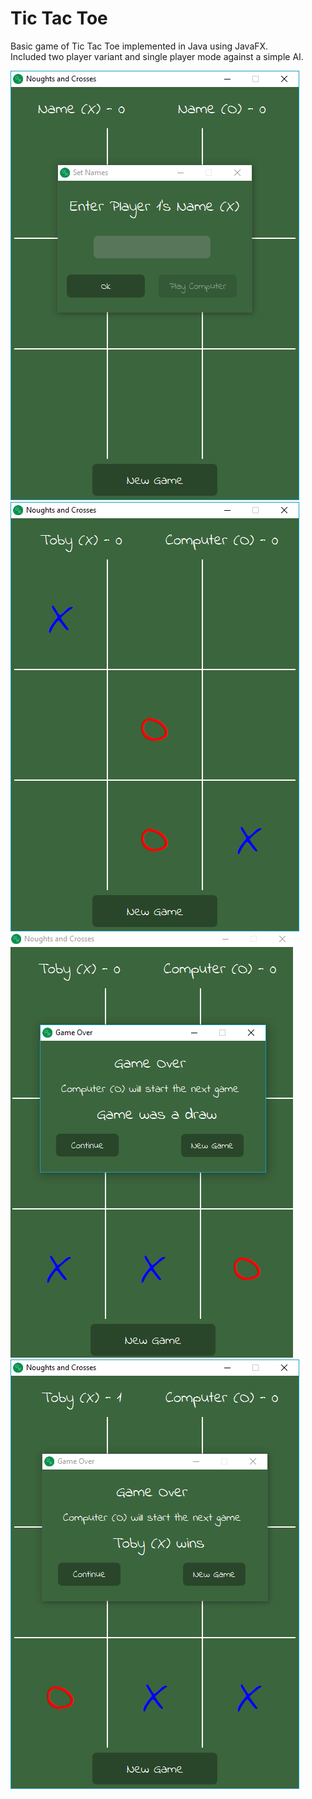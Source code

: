 # Tic Tac Toe 

Basic game of Tic Tac Toe implemented in Java using JavaFX.  <br>
Included two player variant and single player mode against a simple AI.

![Start](src/static/examples/Start%20Up.png)
![Mid Game](src/static/examples/Mid%20Game%20Against%20AI.png)
![Game Draw](src/static/examples/Game%20Draw.png)
![Game Won](src/static/examples/Game%20Win.png)